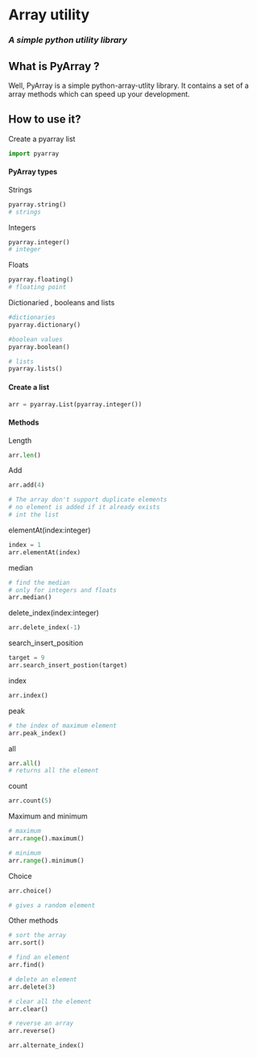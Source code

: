 # Array utility
### *A simple python utility library*

## What is PyArray ?
Well, PyArray is a simple python-array-utlity library.
It contains a  set of a array methods which can speed up your development.

## How to use it?
Create a  pyarray list
```python
import pyarray
```
#### PyArray types
Strings
```python
pyarray.string()
# strings
```
Integers
```python
pyarray.integer()
# integer
```

Floats
```python
pyarray.floating()
# floating point
```
Dictionaried , booleans and lists
```python
#dictionaries
pyarray.dictionary()

#boolean values
pyarray.boolean()

# lists
pyarray.lists()
```
#### Create a list
```python
arr = pyarray.List(pyarray.integer())
```
#### Methods
Length
```python
arr.len()
```
Add
```python
arr.add(4)

# The array don't support duplicate elements
# no element is added if it already exists 
# int the list
```

elementAt(index:integer)
```python
index = 1
arr.elementAt(index)
```

median 
```python
# find the median
# only for integers and floats
arr.median()
```

delete_index(index:integer)
```python
arr.delete_index(-1)
```

search_insert_position
```python
target = 9
arr.search_insert_postion(target)
```
index
```python
arr.index()
```
peak
```python
# the index of maximum element
arr.peak_index()
```
all
```python
arr.all()
# returns all the element
```
count
```python
arr.count(5)
```
Maximum and minimum
```python
# maximum
arr.range().maximum()

# minimum
arr.range().minimum()
```

Choice
```python
arr.choice()

# gives a random element
```

Other methods
```python
# sort the array
arr.sort()

# find an element
arr.find()

# delete an element
arr.delete(3)

# clear all the element
arr.clear()

# reverse an array
arr.reverse()

arr.alternate_index()
```
